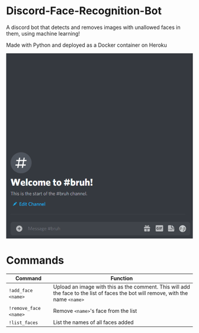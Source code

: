 # Discord-Face-Recognition-Bot
A discord bot that detects and removes images with unallowed faces in them, using machine learning!

Made with Python and deployed as a Docker container on Heroku

![Preview](face-recognition-bot-preview.gif)

# Commands
| Command  | Function |
| ------------- | ----- |
| `!add_face <name>`  | Upload an image with this as the comment. This will add the face to the list of faces the bot will remove, with the name `<name>`  |
| `!remove_face <name>`  | Remove `<name>`'s face from the list  |
| `!list_faces` | List the names of all faces added |
